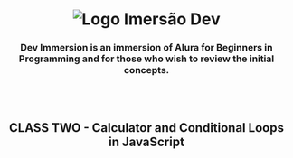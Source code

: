<h1
  align="center"
>
  <img
    src="https://www.alura.com.br/assets/img/imersoes/dev-2021/logo-imersao-calculadora.svg"
    class="page-logo"
    alt="Logo Imersão Dev"
  >
</h1>

<h3
  align="center"
>
  Dev Immersion is an immersion of Alura for Beginners in Programming and for those who wish to review the initial concepts.
</h3>

<br
/>
<br
/>

<h2
  align="center"
>
  CLASS TWO - Calculator and Conditional Loops in JavaScript
</h2>

